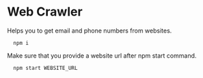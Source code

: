
# Web Crawler

Helps you to get email and phone numbers from websites.






```http
  npm i
```

Make sure that you provide a website url after npm start command.


```http
  npm start WEBSITE_URL
```


